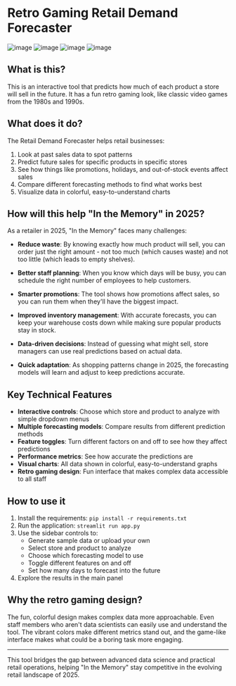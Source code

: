# Retro Gaming Retail Demand Forecaster

![image](https://github.com/user-attachments/assets/77346e0f-381a-4859-8505-226d82213708)
![image](https://github.com/user-attachments/assets/abc69811-1712-420a-86d6-40ae6116ece1)
![image](https://github.com/user-attachments/assets/0c02b1d4-16b8-42aa-810d-3cd093cffa17)
![image](https://github.com/user-attachments/assets/2b258778-ada3-47eb-907f-fa8d595f6067)




## What is this?

This is an interactive tool that predicts how much of each product a store will sell in the future. It has a fun retro gaming look, like classic video games from the 1980s and 1990s.

## What does it do?

The Retail Demand Forecaster helps retail businesses:

1. Look at past sales data to spot patterns
2. Predict future sales for specific products in specific stores
3. See how things like promotions, holidays, and out-of-stock events affect sales
4. Compare different forecasting methods to find what works best
5. Visualize data in colorful, easy-to-understand charts

## How will this help "In the Memory" in 2025?

As a retailer in 2025, "In the Memory" faces many challenges:

- **Reduce waste**: By knowing exactly how much product will sell, you can order just the right amount - not too much (which causes waste) and not too little (which leads to empty shelves).

- **Better staff planning**: When you know which days will be busy, you can schedule the right number of employees to help customers.

- **Smarter promotions**: The tool shows how promotions affect sales, so you can run them when they'll have the biggest impact.

- **Improved inventory management**: With accurate forecasts, you can keep your warehouse costs down while making sure popular products stay in stock.

- **Data-driven decisions**: Instead of guessing what might sell, store managers can use real predictions based on actual data.

- **Quick adaptation**: As shopping patterns change in 2025, the forecasting models will learn and adjust to keep predictions accurate.

## Key Technical Features

- **Interactive controls**: Choose which store and product to analyze with simple dropdown menus
- **Multiple forecasting models**: Compare results from different prediction methods
- **Feature toggles**: Turn different factors on and off to see how they affect predictions
- **Performance metrics**: See how accurate the predictions are
- **Visual charts**: All data shown in colorful, easy-to-understand graphs
- **Retro gaming design**: Fun interface that makes complex data accessible to all staff

## How to use it

1. Install the requirements: `pip install -r requirements.txt`
2. Run the application: `streamlit run app.py`
3. Use the sidebar controls to:
   - Generate sample data or upload your own
   - Select store and product to analyze
   - Choose which forecasting model to use
   - Toggle different features on and off
   - Set how many days to forecast into the future
4. Explore the results in the main panel

## Why the retro gaming design?

The fun, colorful design makes complex data more approachable. Even staff members who aren't data scientists can easily use and understand the tool. The vibrant colors make different metrics stand out, and the game-like interface makes what could be a boring task more engaging.

---

This tool bridges the gap between advanced data science and practical retail operations, helping "In the Memory" stay competitive in the evolving retail landscape of 2025.
